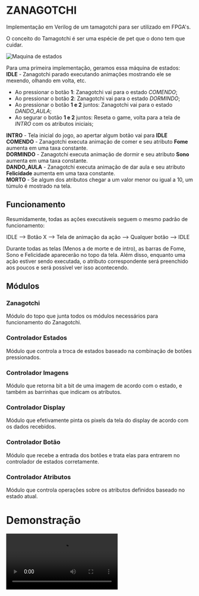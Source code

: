 # ZANAGOTCHI  

Implementação em Verilog de um tamagotchi para ser utilizado em FPGA's.  

O conceito do Tamagotchi é ser uma espécie de pet que o dono tem que cuidar.

![Maquina de estados](Diagramas/maquina_de_estados.png) 

Para uma primeira implementação, geramos essa máquina de estados: </br>
**IDLE** - Zanagotchi parado executando animações mostrando ele se mexendo, olhando em volta, etc. 

- Ao pressionar o botão **1**: Zanagotchi vai para o estado *COMENDO*;
- Ao pressionar o botão **2**: Zanagotchi vai para o estado *DORMINDO*;
- Ao pressionar o botão **1 e 2** juntos: Zanagotchi vai para o estado *DANDO_AULA*;
- Ao segurar o botão **1 e 2** juntos: Reseta o game, volta para a tela de *INTRO* com os atributos iniciais;  

**INTRO** - Tela inicial do jogo, ao apertar algum botão vai para **IDLE** </br>
**COMENDO** - Zanagotchi executa animação de comer e seu atributo **Fome** aumenta em uma taxa constante. </br>
**DORMINDO** - Zanagotchi executa animação de dormir e seu atributo **Sono** aumenta em uma taxa constante. </br>
**DANDO_AULA** - Zanagotchi executa animação de dar aula e seu atributo **Felicidade** aumenta em uma taxa constante. </br>
**MORTO** - Se algum dos atributos chegar a um valor menor ou igual a 10, um túmulo é mostrado na tela. </br>

## Funcionamento  

Resumidamente, todas as ações executáveis seguem o mesmo padrão de funcionamento: </br>  

IDLE --> Botão X --> Tela de animação da ação --> Qualquer botão --> IDLE </br>

Durante todas as telas (Menos a de morte e de intro), as barras de Fome, Sono e Felicidade aparecerão no topo da tela. Além disso, enquanto uma ação estiver sendo executada, o atributo correspondente será preenchido aos poucos e será possível ver isso acontecendo. </br>  

## Módulos

### Zanagotchi

Módulo do topo que junta todos os módulos necessários para funcionamento do Zanagotchi.

### Controlador Estados  

Módulo que controla a troca de estados baseado na combinação de botões pressionados.  

### Controlador Imagens

Módulo que retorna bit a bit de uma imagem de acordo com o estado, e também as barrinhas que indicam os atributos.  

### Controlador Display

Módulo que efetivamente pinta os pixels da tela do display de acordo com os dados recebidos.  

### Controlador Botão

Módulo que recebe a entrada dos botões e trata elas para entrarem no controlador de estados corretamente.

### Controlador Atributos

Módulo que controla operações sobre os atributos definidos baseado no estado atual.  

# Demonstração

![Demo](Demo/demo.mp4)
